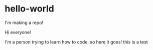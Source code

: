 # hello-world
I'm making a repo!

Hi everyone!

I'm a person trying to learn how to code, so here it goes!
this is a test
